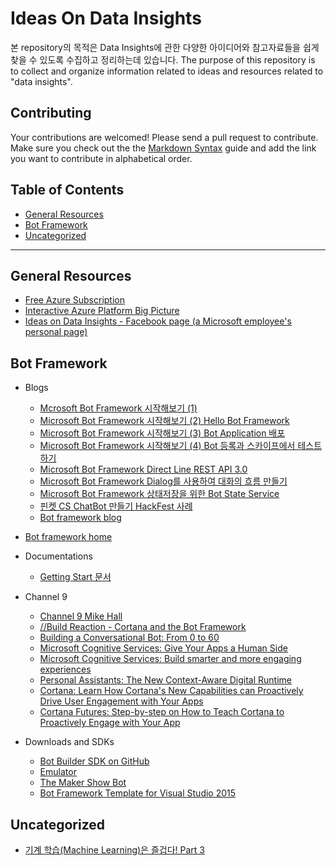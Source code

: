 # Ideas On Data Insights

본 repository의 목적은 Data Insights에 관한 다양한 아이디어와 참고자료들을 쉽게 찾을 수 있도록 수집하고 정리하는데 있습니다.
The purpose of this repository is to collect and organize information related to ideas and resources related to "data insights".


## Contributing

Your contributions are welcomed! Please send a pull request to contribute. Make sure you check out the the [Markdown Syntax](https://guides.github.com/features/mastering-markdown/)
guide and add the link you want to contribute in alphabetical order.



## Table of Contents

- [General Resources](#general-resources)
- [Bot Framework](#bot-framework)
- [Uncategorized](#uncategorized)

- - -

## General Resources
* [Free Azure Subscription](https://azure.microsoft.com/en-us/free/)
* [Interactive Azure Platform Big Picture](http://azureplatform.azurewebsites.net/en-us/)
* [Ideas on Data Insights - Facebook page (a Microsoft employee's personal page)](https://www.facebook.com/ideasondatainsights/)


## Bot Framework
* Blogs
  * [Mcrosoft Bot Framework 시작해보기 (1)](http://youngwook.com/220833049518)
  * [Microsoft Bot Framework 시작해보기 (2) Hello Bot Framework](http://youngwook.com/220833329084)
  * [Microsoft Bot Framework 시작해보기 (3) Bot Application 배포](Microsoft%20Bot%20Framework%20시작해보기%20(3)%20Bot%20Application%20배포)
  * [Microsoft Bot Framework 시작해보기 (4) Bot 등록과 스카이프에서 테스트 하기](http://youngwook.com/220838138807)
  * [Microsoft Bot Framework Direct Line REST API 3.0](https://blogs.msdn.microsoft.com/eva/?p=12625)
  * [Microsoft Bot Framework Dialog를 사용하여 대화의 흐름 만들기](https://blogs.msdn.microsoft.com/eva/?p=12705)
  * [Microsoft Bot Framework 상태저장을 위한 Bot State Service](https://blogs.msdn.microsoft.com/eva/?p=12715)
  * [핀켓 CS ChatBot 만들기 HackFest 사례](https://blogs.msdn.microsoft.com/eva/?p=12706)
  * [Bot framework blog](https://blog.botframework.com/)

* [Bot framework home](https://dev.botframework.com/)

* Documentations
  * [Getting Start 문서](https://docs.botframework.com/en-us/csharp/builder/sdkreference/gettingstarted.html)

* Channel 9
  * [Channel 9 Mike Hall](https://channel9.msdn.com/Shows/Cloud+Cover/Episode-206-Bot-Framework-with-Mike-Hall)
  * [//Build Reaction - Cortana and the Bot Framework](https://channel9.msdn.com/Blogs/raw-tech/Build-Reaction-Cortana-and-the-Bot-Framework)
  * [Building a Conversational Bot: From 0 to 60](https://channel9.msdn.com/Events/Build/2016/B821)
  * [Microsoft Cognitive Services: Give Your Apps a Human Side](https://channel9.msdn.com/Events/Build/2016/B878)
  * [Microsoft Cognitive Services: Build smarter and more engaging experiences](https://channel9.msdn.com/Events/Build/2016/B855)
  * [Personal Assistants: The New Context-Aware Digital Runtime](https://channel9.msdn.com/Events/Build/2016/T620)
  * [Cortana: Learn How Cortana's New Capabilities can Proactively Drive User Engagement with Your Apps](https://channel9.msdn.com/Events/Build/2016/B834)
  * [Cortana Futures: Step-by-step on How to Teach Cortana to Proactively Engage with Your App](https://channel9.msdn.com/Events/Build/2016/B833)

* Downloads and SDKs
  * [Bot Builder SDK on GitHub](https://github.com/Microsoft/BotBuilder)
  * [Emulator](https://github.com/Microsoft/BotFramework-Emulator)
  * [The Maker Show Bot](https://github.com/ActiveNick/TheMakerShowBot)
  * [Bot Framework Template for Visual Studio 2015](http://aka.ms/bf-bc-vstemplate)


## Uncategorized
* [기계 학습(Machine Learning)은 즐겁다! Part 3](https://medium.com/@jongdae.lim/%EA%B8%B0%EA%B3%84-%ED%95%99%EC%8A%B5-machine-learning-%EC%9D%80-%EC%A6%90%EA%B2%81%EB%8B%A4-part-3-928a841a3aa#.w68n8s47h)


